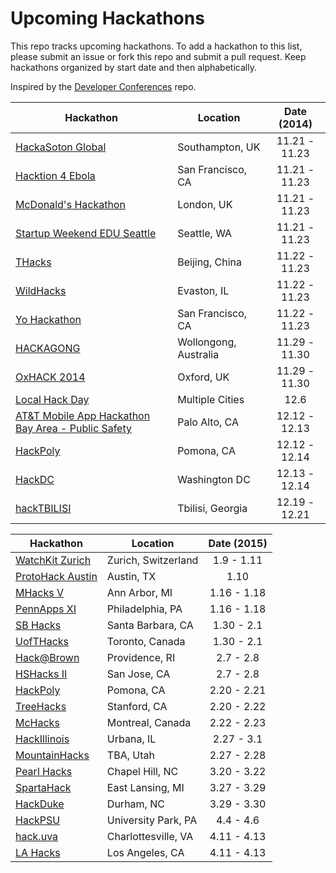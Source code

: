 Upcoming Hackathons
=====================

This repo tracks upcoming hackathons. To add a hackathon to this list, please submit an issue or fork this repo and submit a pull request. Keep hackathons organized by start date and then alphabetically.

Inspired by the [Developer Conferences](https://github.com/MurtzaM/Developer-Conferences) repo.

| Hackathon                                                | Location        | Date (2014)            |
| -------------------------------------------------------------- |-------------  | :---------------------:|
| [HackaSoton Global](http://global.hackasoton.com/) | Southampton, UK | 11.21 - 11.23 |
| [Hacktion 4 Ebola](http://hacktion4ebola.com/) | San Francisco, CA | 11.21 - 11.23 |
| [McDonald's Hackathon](http://mcdonaldshackathon.bemyapp.com/) | London, UK | 11.21 - 11.23 |
| [Startup Weekend EDU Seattle](http://www.up.co/communities/usa/seattle/startup-weekend/4531) | Seattle, WA | 11.21 - 11.23 |
| [THacks](http://thacks.org/) | Beijing, China | 11.22 - 11.23 |
| [WildHacks](http://wildhacks.org/) | Evaston, IL | 11.22 - 11.23 |
| [Yo Hackathon](https://www.eventbrite.com/e/24-hr-yo-hackathon-at-yo-headquarters-in-sf-tickets-13686186753) | San Francisco, CA | 11.22 - 11.23 |
| [HACKAGONG](http://hackagong.com/) | Wollongong, Australia | 11.29 - 11.30 |
| [OxHACK 2014](http://oxhack.co.uk/) | Oxford, UK | 11.29 - 11.30 |
| [Local Hack Day](http://localhackday.mlh.io/) | Multiple Cities | 12.6 |
| [AT&T Mobile App Hackathon Bay Area - Public Safety](https://www.eventbrite.com/e/att-mobile-app-hackathon-bay-area-public-safety-tickets-11386125207) | Palo Alto, CA | 12.12 - 12.13 |
| [HackPoly](http://hackpoly.com) | Pomona, CA | 12.12 - 12.14 |
| [HackDC](http://hackdc.org/) | Washington DC | 12.13 - 12.14 |
| [hackTBILISI](http://hacktbilisi.com) | Tbilisi, Georgia | 12.19 - 12.21 |


| Hackathon                                                | Location        | Date (2015)            |
| -------------------------------------------------------------- |-------------  | :---------------------:|
| [WatchKit Zurich](http://watchkitzurich.ch/) | Zurich, Switzerland | 1.9 - 1.11 |
| [ProtoHack Austin](http://protohack.org/austin-january-10-2015/) | Austin, TX | 1.10 |
| [MHacks V](http://mhacks.org/) | Ann Arbor, MI | 1.16 - 1.18 |
| [PennApps XI](http://2015s.pennapps.com/) | Philadelphia, PA | 1.16 - 1.18 |
| [SB Hacks](http://www.ucsbhacks.com/) | Santa Barbara, CA | 1.30 - 2.1 |
| [UofTHacks](https://uofthacks.com/) | Toronto, Canada | 1.30 - 2.1 |
| [Hack@Brown](http://hackatbrown.org/) | Providence, RI | 2.7 - 2.8 |
| [HSHacks II](http://www.hshacks.com/) | San Jose, CA | 2.7 - 2.8 |
| [HackPoly](http://hackpoly.com/) | Pomona, CA | 2.20 - 2.21 |
| [TreeHacks](https://www.treehacks.com/) | Stanford, CA | 2.20 - 2.22 |
| [McHacks](http://mchacks.io/) | Montreal, Canada | 2.22 - 2.23 |
| [HackIllinois](http://hackillinois.org) | Urbana, IL | 2.27 - 3.1 |
| [MountainHacks](http://www.mountainhacks.com) | TBA, Utah | 2.27 - 2.28 |
| [Pearl Hacks](http://www.pearlhacks.com/) | Chapel Hill, NC | 3.20 - 3.22 |
| [SpartaHack](http://www.spartahack.com/) | East Lansing, MI | 3.27 - 3.29 |
| [HackDuke](http://www.hackduke.com/) | Durham, NC | 3.29 - 3.30 |
| [HackPSU](http://www.hackpsu.com/) | University Park, PA | 4.4 - 4.6 |
| [hack.uva](http://hackuva.io/) | Charlottesville, VA | 4.11 - 4.13 |
| [LA Hacks](http://www.lahacks.com/) | Los Angeles, CA | 4.11 - 4.13 |
